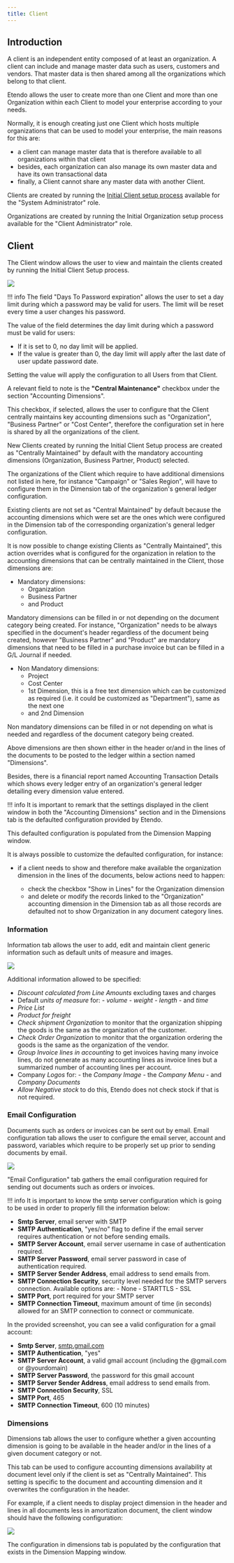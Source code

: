 ```yaml
---
title: Client
---
```


## Introduction

A client is an independent entity composed of at least an organization. A client can include and manage master data such as users, customers and vendors. That master data is then shared among all the organizations which belong to that client.

Etendo allows the user to create more than one Client and more than one Organization within each Client to model your enterprise according to your needs.

Normally, it is enough creating just one Client which hosts multiple organizations that can be used to model your enterprise, the main reasons for this are:

- a client can manage master data that is therefore available to all organizations within that client
- besides, each organization can also manage its own master data and have its own transactional data
- finally, a Client cannot share any master data with another Client.

Clients are created by running the [Initial Client setup process](../../../../developer-guide/etendo-classic/how-to-guides/How_to_run_an_initial_client_setup_process.md) available for the "System Administrator" role.

Organizations are created by running the Initial Organization setup process available for the "Client Administrator" role.

## Client

The Client window allows the user to view and maintain the clients created by running the Initial Client Setup process.

![](/assets/drive/wMk7KssPzOXZVKhjV7qnWPlXL7Jxp4k-0URRQOskHEzl8S2Bm-YYnS9alftc1syx4nGMulhABjv_qKTWCD8QksvoikpfUN0DQCMBGXnTR-SKMjk2Ic7tMe5M7CZaE-yz5FCMtuXB.png)

!!! info
    The field "Days To Password expiration" allows the user to set a day limit during which a password may be valid for users. The limit will be reset every time a user changes his password.

The value of the field determines the day limit during which a password must be valid for users:

- If it is set to 0, no day limit will be applied.
- If the value is greater than 0, the day limit will apply after the last date of user update password date.

Setting the value will apply the configuration to all Users from that Client.

A relevant field to note is the **"Central Maintenance"** checkbox under the section "Accounting Dimensions".

This checkbox, if selected, allows the user to configure that the Client centrally maintains key accounting dimensions such as "Organization", "Business Partner" or "Cost Center", therefore the configuration set in here is shared by all the organizations of the client.

New Clients created by running the Initial Client Setup process are created as "Centrally Maintained" by default with the mandatory accounting dimensions (Organization, Business Partner, Product) selected.

The organizations of the Client which require to have additional dimensions not listed in here, for instance "Campaign" or "Sales Region", will have to configure them in the Dimension tab of the organization's general ledger configuration.

Existing clients are not set as "Central Maintained" by default because the accounting dimensions which were set are the ones which were configured in the Dimension tab of the corresponding organization's general ledger configuration.

It is now possible to change existing Clients as "Centrally Maintained", this action overrides what is configured for the organization in relation to the accounting dimensions that can be centrally maintained in the Client, those dimensions are:

- Mandatory dimensions:
  - Organization
  - Business Partner
  - and Product

Mandatory dimensions can be filled in or not depending on the document category being created. For instance, "Organization" needs to be always specified in the document's header regardless of the document being created, however "Business Partner" and "Product" are mandatory dimensions that need to be filled in a purchase invoice but can be filled in a G/L Journal if needed.

- Non Mandatory dimensions:
  - Project
  - Cost Center
  - 1st Dimension, this is a free text dimension which can be customized as required (i.e. it could be customized as "Department"), same as the next one
  - and 2nd Dimension

Non mandatory dimensions can be filled in or not depending on what is needed and regardless of the document category being created.

Above dimensions are then shown either in the header or/and in the lines of the documents to be posted to the ledger within a section named "Dimensions".

Besides, there is a financial report named Accounting Transaction Details which shows every ledger entry of an organization's general ledger detailing every dimension value entered.

!!! info
    It is important to remark that the settings displayed in the client window in both the "Accounting Dimensions" section and in the Dimensions tab is the defaulted configuration provided by Etendo.

This defaulted configuration is populated from the Dimension Mapping window.

It is always possible to customize the defaulted configuration, for instance:

- if a client needs to show and therefore make available the organization dimension in the lines of the documents, below actions need to happen:

    - check the checkbox "Show in Lines" for the Organization dimension
    - and delete or modify the records linked to the "Organization" accounting dimension in the Dimension tab as all those records are defaulted not to show Organization in any document category lines.

### Information

Information tab allows the user to add, edit and maintain client generic information such as default units of measure and images.

![](/assets/drive/xj_ATfvJhEVYxSBgsLALNk4ZzrjF9oF5bONVGhnh_MFd676cYAJ-y_SPwBYm8QRYOZeFR7Vl1JakOWLL7-6FmeWEASYdUDRk_e672LxTfNp7z-hc9dred0Imhz4zKW8kuv-FA_1Q.png)

Additional information allowed to be specified:

- _Discount calculated from Line Amounts_ excluding taxes and charges
- Default _units of measure_ for:
      - _volume_
      - _weight_
      - _length_
      - and _time_
- _Price List_
- _Product for freight_
- _Check shipment Organization_ to monitor that the organization shipping the goods is the same as the organization of the customer.
- _Check Order Organization_ to monitor that the organization ordering the goods is the same as the organization of the vendor.
- _Group Invoice lines in accounting_ to get invoices having many invoice lines, do not generate as many accounting lines as invoice lines but a summarized number of accounting lines per account.
- Company _Logos_ for:
      - the _Company Image_
      - the _Company Menu_
      - and _Company Documents_
- _Allow Negative stock_ to do this, Etendo does not check stock if that is not required.

### Email Configuration

Documents such as orders or invoices can be sent out by email. Email configuration tab allows the user to configure the email server, account and password, variables which require to be properly set up prior to sending documents by email.

![](/assets/drive/39VWRTt1ZP4Xnxtq9P8nnTWYiFGuxRrPtT_D6sOzAaefl61XCFVGf8My_6SP0a1sODWMVaXB2Lrz3am4UOlKoblc1V8ubFZlQwD679lQjDUYzK-ET3pdoLDP2pekKPTNzZw55-Ma.png)

"Email Configuration" tab gathers the email configuration required for sending out documents such as orders or invoices.

!!! info
    It is important to know the smtp server configuration which is going to be used in order to properly fill the information below:

- **Smtp Server**, email server with SMTP
- **SMTP Authentication**, "yes/no" flag to define if the email server requires authentication or not before sending emails.
- **SMTP Server Account**, email server username in case of authentication required.
- **SMTP Server Password**, email server password in case of authentication required.
- **SMTP Server Sender Address**, email address to send emails from.
- **SMTP Connection Security**, security level needed for the SMTP servers connection. Available options are:
      - None
      - STARTTLS
      - SSL
- **SMTP Port**, port required for your SMTP server
- **SMTP Connection Timeout**, maximum amount of time (in seconds) allowed for an SMTP connection to connect or communicate.

In the provided screenshot, you can see a valid configuration for a gmail account:

- **Smtp Server**, [smtp.gmail.com](http://smtp.gmail.com)
- **SMTP Authentication**, "yes"
- **SMTP Server Account**, a valid gmail account (including the @gmail.com or @yourdomain)
- **SMTP Server Password**, the password for this gmail account
- **SMTP Server Sender Address**, email address to send emails from.
- **SMTP Connection Security**, SSL
- **SMTP Port**, 465
- **SMTP Connection Timeout**, 600 (10 minutes)

### Dimensions

Dimensions tab allows the user to configure whether a given accounting dimension is going to be available in the header and/or in the lines of a given document category or not.

This tab can be used to configure accounting dimensions availability at document level only if the client is set as "Centrally Maintained". This setting is specific to the document and accounting dimension and it overwrites the configuration in the header.

For example, if a client needs to display project dimension in the header and lines in all documents less in amortization document, the client window should have the following configuration:

![](/assets/drive/Z99sk_o2Vu9v8vGHzhGXw0tmp5rkwyxGAKUAdt-1-ve8kenhAGjDhIvu3Ixf8rRRk4pc5hoN8msS1KUk5WTs0z0JUd4D8LxV1ItpgEEXu2OActIg73-ikeOb9k7mKGTi1btTJety.png)

The configuration in dimensions tab is populated by the configuration that exists in the Dimension Mapping window.